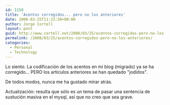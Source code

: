 ```yaml
---
id: 1150
title: 'Acentos corregidos... pero no los anteriores'
date: 2008-03-25T11:23:50+00:00
author: Jorge Cortell
layout: post
guid: http://www.cortell.net/2008/03/25/acentos-corregidos-pero-no-los-anteriores/
permalink: /2008/03/25/acentos-corregidos-pero-no-los-anteriores/
categories:
  - Personal
  - Technology
---
```

Lo siento. La codificación de los acentos en mi blog (migrado) ya se ha corregido... PERO los artículos anteriores se han quedado "jodidos".

De todos modos, nunca me ha gustado mirar atrás.

Actualización: resulta que sólo es un tema de pasar una sentencia de sustución masiva en el mysql, así que no creo que sea grave.
